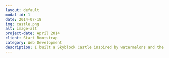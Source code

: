 ```yaml
---
layout: default
modal-id: 1
date: 2014-07-18
img: castle.png
alt: image-alt
project-date: April 2014
client: Start Bootstrap
category: Web Development
description: I built a Skyblock Castle inspired by watermelons and the watermelon minions in Skyblock. It was tough working in an older Minecraft version where I did not have all the blocks I was used to working with. It was a fun challenge and I am happy with how it turned out.
---
```

